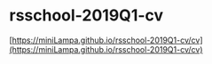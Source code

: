 # rsschool-2019Q1-cv
[https://miniLampa.github.io/rsschool-2019Q1-cv/cv](https://miniLampa.github.io/rsschool-2019Q1-cv/cv)